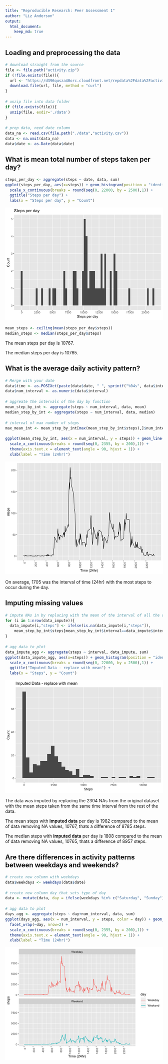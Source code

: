 ```yaml
---
title: "Reproducible Research: Peer Assessment 1"
author: "Liz Anderson"
output: 
  html_document:
    keep_md: true
---
```

## Loading and preprocessing the data



```r
# download straight from the source
file <- file.path("activity.zip")
if (!file.exists(file)){
  url <- "https://d396qusza40orc.cloudfront.net/repdata%2Fdata%2Factivity.zip"
  download.file(url, file, method = "curl")
}

# unzip file into data folder
if (file.exists(file)){
  unzip(file, exdir='./data')
}

# prep data, need date column
data_na <- read.csv(file.path("./data","activity.csv"))
data <- na.omit(data_na)
data$date <- as.Date(data$date)
```


## What is mean total number of steps taken per day?

```r
steps_per_day <- aggregate(steps ~ date, data, sum)
ggplot(steps_per_day, aes(x=steps)) + geom_histogram(position = "identity", binwidth = 300) +
  scale_x_continuous(breaks = round(seq(0, 22000, by = 2500),1)) +
  ggtitle("Steps per day") + 
  labs(x = "Steps per day", y = "Count")
```

![](PA1_template_files/figure-html/steps_per_day-1.png)<!-- -->

```r
mean_steps <- ceiling(mean(steps_per_day$steps))
median_steps <- median(steps_per_day$steps)
```
The mean steps per day is 10767.

The median steps per day is 10765.


## What is the average daily activity pattern?

```r
# Merge with your date
data$time <- as.POSIXct(paste(data$date, " ", sprintf("%04s", data$interval)), format = "%Y-%m-%d %H%M")
data$num_interval <- as.numeric(data$interval)

# aggreate the intervals of the day by function
mean_step_by_int <- aggregate(steps ~ num_interval, data, mean)
median_step_by_int <- aggregate(steps ~ num_interval, data, median)

# interval of max number of steps
max_mean_int <- mean_step_by_int[max(mean_step_by_int$steps),]$num_interval

ggplot(mean_step_by_int, aes(x = num_interval, y = steps)) + geom_line() +
  scale_x_continuous(breaks = round(seq(0, 2355, by = 200),1)) + 
  theme(axis.text.x = element_text(angle = 90, hjust = 1)) + 
  xlab(label = "Time (24hr)")
```

![](PA1_template_files/figure-html/avg_daily-1.png)<!-- -->

On average, 1705 was the interval of time (24hr) with the most steps to occur during the day.


## Imputing missing values



```r
# impute NAs in by replacing with the mean of the interval of all the days
for (i in 1:nrow(data_impute)){
  data_impute[i,"steps"] <- ifelse(is.na(data_impute[i,"steps"]), 
    mean_step_by_int$steps[mean_step_by_int$interval==data_impute$interval[i]],data_impute[i,"steps"])
}

# agg data to plot
data_impute_agg <- aggregate(steps ~ interval, data_impute, sum)
ggplot(data_impute_agg, aes(x=steps)) + geom_histogram(position = "identity", binwidth = 300) +
  scale_x_continuous(breaks = round(seq(0, 22000, by = 2500),1)) +
  ggtitle("Imputed Data - replace with mean") + 
  labs(x = "Steps", y = "Count")
```

![](PA1_template_files/figure-html/impute_plot-1.png)<!-- -->


The data was imputed by replacing the 2304 NAs from the original dataset with the mean steps taken from the same time interval from the rest of the data.

The mean steps with <b>imputed data</b> per day is 1982 compared to the mean of data removing NA values, 10767, thats a difference of 8785 steps.

The median steps  with <b>imputed data</b> per day is 1808 compared to the mean of data removing NA values, 10765, thats a difference of 8957 steps.


## Are there differences in activity patterns between weekdays and weekends?

```r
# create new column with weekdays
data$weekdays <- weekdays(data$date)

# create new column day that sets type of day
data <- mutate(data, day = ifelse(weekdays %in% c("Saturday", "Sunday"), "Weekend", "Weekday"))

# agg data to plot
days_agg <- aggregate(steps ~ day+num_interval, data, sum)
ggplot(days_agg, aes(x = num_interval, y = steps, color = day)) + geom_line() +
  facet_wrap(~day, nrow=2) +
  scale_x_continuous(breaks = round(seq(0, 2355, by = 200),1)) + 
  theme(axis.text.x = element_text(angle = 90, hjust = 1)) + 
  xlab(label = "Time (24hr)")
```

![](PA1_template_files/figure-html/weekdays-1.png)<!-- -->

